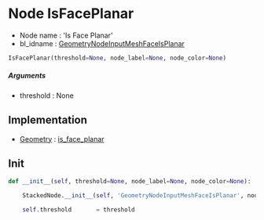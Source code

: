 # Node IsFacePlanar

- Node name : 'Is Face Planar'
- bl_idname : [GeometryNodeInputMeshFaceIsPlanar](https://docs.blender.org/api/current/bpy.types.{bl_idname}.html)


``` python
IsFacePlanar(threshold=None, node_label=None, node_color=None)
```
##### Arguments

- threshold : None

## Implementation

- [Geometry](/docs/GeoNodes/Geometry.md) : [is_face_planar](/docs/GeoNodes/Geometry.md#is_face_planar)

## Init

``` python
def __init__(self, threshold=None, node_label=None, node_color=None):

    StackedNode.__init__(self, 'GeometryNodeInputMeshFaceIsPlanar', node_label=node_label, node_color=node_color)

    self.threshold       = threshold
```
